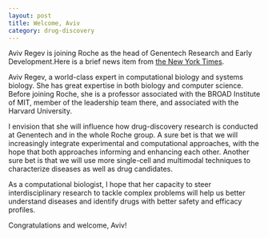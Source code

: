 ```yaml
---
layout: post
title: Welcome, Aviv
category: drug-discovery
---
```


Aviv Regev is joining Roche as the head of Genentech Research and Early
Development.Here is a brief news item from [the New York
Times](https://www.nytimes.com/reuters/2020/05/11/business/11reuters-roche-hldg-research.html).

Aviv Regev, a world-class expert in computational biology and systems biology.
She has great expertise in both biology and computer science. Before joining
Roche, she is a professor associated with the BROAD Institute of MIT, member of
the leadership team there, and associated with the Harvard University.

I envision that she will influence how drug-discovery research is conducted at
Genentech and in the whole Roche group. A sure bet is that we will increasingly
integrate experimental and computational approaches, with the hope that both
approaches informing and enhancing each other. Another sure bet is that we will
use more single-cell and multimodal techniques to characterize diseases as well
as drug candidates.

As a computational biologist, I hope that her capacity to steer
interdisciplinary research to tackle complex problems will help us better
understand diseases and identify drugs with better safety and efficacy profiles.

Congratulations and welcome, Aviv!
